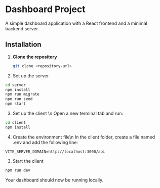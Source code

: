 # Dashboard Project

A simple dashboard application with a React frontend and a minimal backend server.

## Installation

1. **Clone the repository**
   ```bash
   git clone <repository-url>
   ```
2. Set up the server

```bash
cd server
npm install
npm run migrate
npm run seed
npm start
```
3. Set up the client \n
Open a new terminal tab and run:

```bash
cd client
npm install
```

4. Create the environment file\n
In the client folder, create a file named .env and add the following line:
```
VITE_SERVER_DOMAIN=http://localhost:3000/api
```

3. Start the client
```bash
npm run dev
```
Your dashboard should now be running locally.

